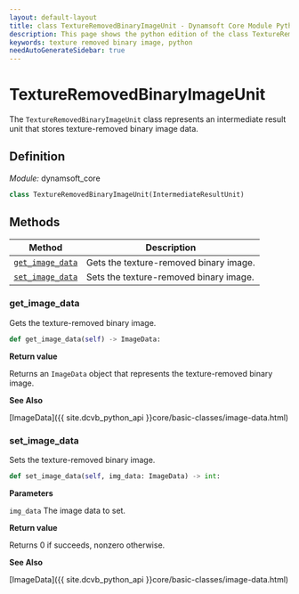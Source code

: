```yaml
---
layout: default-layout
title: class TextureRemovedBinaryImageUnit - Dynamsoft Core Module Python Edition API Reference
description: This page shows the python edition of the class TextureRemovedBinaryImageUnit in Dynamsoft Core Module.
keywords: texture removed binary image, python
needAutoGenerateSidebar: true
---
```


# TextureRemovedBinaryImageUnit

The `TextureRemovedBinaryImageUnit` class represents an intermediate result unit that stores texture-removed binary image data.

## Definition

*Module:* dynamsoft_core

```python
class TextureRemovedBinaryImageUnit(IntermediateResultUnit)
```

## Methods

| Method               | Description |
|----------------------|-------------|
| [`get_image_data`](#get_image_data) | Gets the texture-removed binary image. |
| [`set_image_data`](#set_image_data) | Sets the texture-removed binary image. |

### get_image_data

Gets the texture-removed binary image.

```python
def get_image_data(self) -> ImageData:
```

**Return value**

Returns an `ImageData` object that represents the texture-removed binary image.

**See Also**

[ImageData]({{ site.dcvb_python_api }}core/basic-classes/image-data.html)

### set_image_data

Sets the texture-removed binary image.

```python
def set_image_data(self, img_data: ImageData) -> int:
```

**Parameters**

`img_data` The image data to set.

**Return value**

Returns 0 if succeeds, nonzero otherwise.

**See Also**

[ImageData]({{ site.dcvb_python_api }}core/basic-classes/image-data.html)
